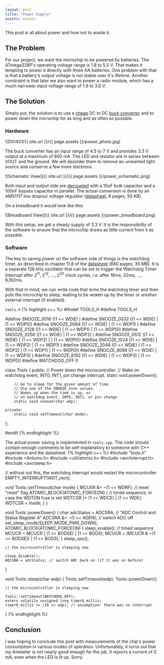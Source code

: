 ```yaml
---
layout: post
title: "Power Supply"
assets: assets
---
```


This post is all about power and how not to waste it.

## The Problem

For our project, we want the microchip to be powered by batteries. The ATmega328P's operating voltage range is 1.8 to 5.5 V. That makes it tempting to power it directly with three AA batteries. One problem with that is that a battery's output voltage is not stable over it's lifetime. Another constraint is that later we also want to power a radio module, which has a much narrower input voltage range of 1.9 to 3.6 V.

## The Solution

Simply put, the solution is to use a [cheap](http://www.aliexpress.com/wholesale?SearchText=d014v) DC to DC [buck converter](https://en.wikipedia.org/wiki/Buck_converter) and to power down the microchip for as long and as often as possible.

### Hardware

![D014V]({{ site.url }}/{{ page.assets }}/power_photo.jpg)

The buck converter has an input range of 4.5 to 7 V and provides 3.3 V output at a maximum of 800 mA.
The LED and resistor are in series between VOUT and the ground. We will desolder them to remove an unwanted light source and conserve a few more electrons.

![Schematic View]({{ site.url }}/{{ page.assets }}/power_schematic.png)

Both input and output side are [decoupled](https://en.wikipedia.org/wiki/Decoupling_capacitor) with a 10uF bulk capacitor and a 100nF bypass capacitor in parallel. The actual conversion is done by an AMS1117 low dropout voltage regulator ([datasheet](http://www.advanced-monolithic.com/pdf/ds1117.pdf), 8 pages, 93 KB).

On a breadboard it would look like this:

![Breadboard View]({{ site.url }}/{{ page.assets }}/power_breadboard.png)

With this setup, we get a steady supply of 3.3 V. It is the responsibility of the software to ensure that the microchip draws as little current from it as possible.

### Software

The key to saving power on the software side of things is the watchdog timer, as described in chapter 11.8 of the [datasheet](http://www.atmel.com/Images/Atmel-8271-8-bit-AVR-Microcontroller-ATmega48A-48PA-88A-88PA-168A-168PA-328-328P_datasheet_Complete.pdf) (660 pages, 35 MB). It is a separate 128 kHz oscillator that can be set to trigger the Watchdog Timer Interrupt after 2<sup>11</sup>, 2<sup>12</sup>, ..., 2<sup>20</sup> clock cycles, i.e. after 16ms, 32ms, ..., 8,192ms.

With that in mind, we can write code that arms the watchdog timer and then puts the microchip to sleep, waiting to be woken up by the timer or another external interrupt (if enabled).

`tools.h`
{% highlight c++ %}
#ifndef TOOLS_H
#define TOOLS_H

#define SNOOZE_0016  ((1 << WDIE)                                                        )
#define SNOOZE_0032  ((1 << WDIE) |                                           (1 << WDP0))
#define SNOOZE_0064  ((1 << WDIE) |                             (1 << WDP1)              )
#define SNOOZE_0128  ((1 << WDIE) |                             (1 << WDP1) | (1 << WDP0))
#define SNOOZE_0256  ((1 << WDIE) |               (1 << WDP2)                            )
#define SNOOZE_0512  ((1 << WDIE) |               (1 << WDP2) |             | (1 << WDP0))
#define SNOOZE_1024  ((1 << WDIE) |               (1 << WDP2) | (1 << WDP1)              )
#define SNOOZE_2048  ((1 << WDIE) |               (1 << WDP2) | (1 << WDP1) | (1 << WDP0))
#define SNOOZE_4098  ((1 << WDIE) | (1 << WDP3)                                          )
#define SNOOZE_8192  ((1 << WDIE) | (1 << WDP3) |                             (1 << WDP0))
#define WATCHDOG_OFF 0

class Tools {
	public:
		// Power down the microcontroller.
		// Wake on watchdog event, INT0, INT1, pin change interrupt.
		static void powerDown();

		// Go to sleep for the given amount of time.
		// Use one of the SNOOZE_nnnn values.
		// Wakes up when the time is up, or
		// on watchdog event, INT0, INT1, or pin change.
		static void snooze(char wdp);

	private:
		static void setTimeout(char mode);
};

#endif
{% endhighlight %}

The actual power saving is implemented in `tools.cpp`. The code should contain enough comments to be self-explanatory to someone with C++ experience and the datasheet.
{% highlight c++ %}
#include "tools.h"
#include <Arduino.h>
#include <util/atomic.h>
#include <avr/interrupt.h>
#include <avr/sleep.h>

// without out this, the watchdog interrupt would restart the microcontroller
EMPTY_INTERRUPT(WDT_vect);

void Tools::setTimeout(char mode) {
	MCUSR &= ~(1 << WDRF); // reset "reset" flag
	ATOMIC_BLOCK(ATOMIC_FORCEON) {
		// timed sequence, in case the WDTON fuse is set
		WDTCSR |= (1 << WDCE) | (1 << WDE);
		WDTCSR = mode;
	}
}

void Tools::powerDown() {
	char adcStatus = ADCSRA; // "ADC Control and Status Register A"
	ADCSRA &= ~(1 << ADEN); // switch ADC off
	set_sleep_mode(SLEEP_MODE_PWR_DOWN);
	ATOMIC_BLOCK(ATOMIC_FORCEON) {
		sleep_enable();
		// timed sequence
		MCUCR = MCUCR | (1 << BODSE) | (1 << BODS);
		MCUCR = (MCUCR & ~(1 << BODSE)) | (1 << BODS);
	}
	sleep_cpu();

	// the microcontroller is sleeping now

	sleep_disable();
	ADCSRA = adcStatus; // switch ADC back on (if it was on before)
}

void Tools::sleep(char wdp) {
	Tools::setTimeout(wdp);
	Tools::powerDown();

	// the microcontroller is sleeping now

	Tools::setTimeout(WATCHDOG_OFF);
	extern volatile unsigned long timer0_millis;
	timer0_millis += (16 << wdp); // assumption: there was no interrupt
}
{% endhighlight %}

## Conclusion

I was hoping to conclude this post with measurements of the chip's power consumption in various modes of operation. Unfortunately, it turns out that my Ammeter is not nearly good enough for the job. It reports a current of 0 mA, even when the LED is lit up. Sorry.
